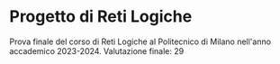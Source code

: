 # Progetto di Reti Logiche
Prova finale del corso di Reti Logiche al Politecnico di Milano nell'anno accademico 2023-2024. Valutazione finale: 29
